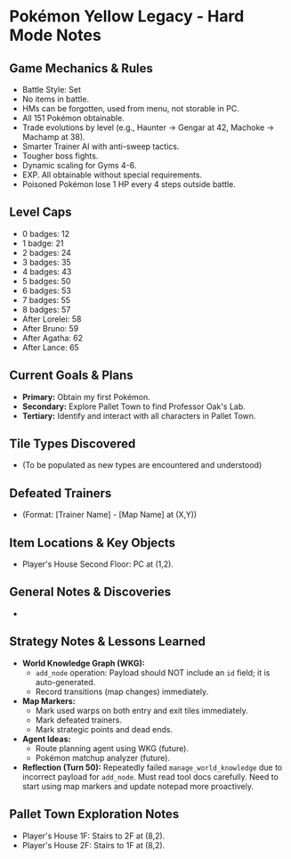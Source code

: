 # Pokémon Yellow Legacy - Hard Mode Notes

## Game Mechanics & Rules
- Battle Style: Set
- No items in battle.
- HMs can be forgotten, used from menu, not storable in PC.
- All 151 Pokémon obtainable.
- Trade evolutions by level (e.g., Haunter -> Gengar at 42, Machoke -> Machamp at 38).
- Smarter Trainer AI with anti-sweep tactics.
- Tougher boss fights.
- Dynamic scaling for Gyms 4-6.
- EXP. All obtainable without special requirements.
- Poisoned Pokémon lose 1 HP every 4 steps outside battle.

## Level Caps
- 0 badges: 12
- 1 badge: 21
- 2 badges: 24
- 3 badges: 35
- 4 badges: 43
- 5 badges: 50
- 6 badges: 53
- 7 badges: 55
- 8 badges: 57
- After Lorelei: 58
- After Bruno: 59
- After Agatha: 62
- After Lance: 65

## Current Goals & Plans
- **Primary:** Obtain my first Pokémon.
- **Secondary:** Explore Pallet Town to find Professor Oak's Lab.
- **Tertiary:** Identify and interact with all characters in Pallet Town.

## Tile Types Discovered
- (To be populated as new types are encountered and understood)

## Defeated Trainers
- (Format: [Trainer Name] - [Map Name] at (X,Y))

## Item Locations & Key Objects
- Player's House Second Floor: PC at (1,2).

## General Notes & Discoveries
- 

## Strategy Notes & Lessons Learned
- **World Knowledge Graph (WKG):** 
    - `add_node` operation: Payload should NOT include an `id` field; it is auto-generated.
    - Record transitions (map changes) immediately.
- **Map Markers:** 
    - Mark used warps on both entry and exit tiles immediately.
    - Mark defeated trainers.
    - Mark strategic points and dead ends.
- **Agent Ideas:**
    - Route planning agent using WKG (future).
    - Pokémon matchup analyzer (future).
- **Reflection (Turn 50):** Repeatedly failed `manage_world_knowledge` due to incorrect payload for `add_node`. Must read tool docs carefully. Need to start using map markers and update notepad more proactively.

## Pallet Town Exploration Notes
- Player's House 1F: Stairs to 2F at (8,2).
- Player's House 2F: Stairs to 1F at (8,2).